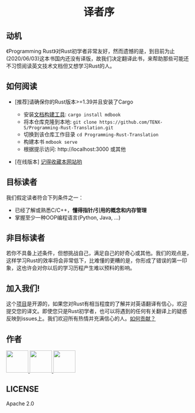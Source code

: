 <h1 align="center">译者序</h1>


## 动机
《Programming Rust》对Rust初学者非常友好，然而遗憾的是，到目前为止(2020/06/03)这本书国内还没有译版，故我们决定翻译此书，来帮助那些可能还不习惯阅读英文技术文档但又想学习Rust的人。


## 如何阅读
- [推荐]请确保你的Rust版本>=1.39并且安装了Cargo
    - 安装[文档构建工具](https://github.com/rust-lang/mdBook): `cargo install mdbook`
    - 将本仓库克隆到本地: `git clone https://github.com/TENX-S/Programming-Rust-Translation.git`
    - 切换到该仓库工作目录 `cd Programming-Rust-Translation`
    - 构建本书 `mdbook serve`
    - 根据提示访问: http://localhost:3000 或其他

- [在线版本] [记得收藏本网站哟](https://tenxs.life)


## 目标读者
我们假定读者符合下列条件之一：
- 已经了解或熟悉C/C++，__懂得指针/引用的概念和内存管理__
- 掌握至少一种OOP编程语言(Python, Java, ...)


## 非目标读者
若你不具备上述条件，但想挑战自己，满足自己的好奇心或其他。我们的观点是，这样学习Rust的效率将会非常低下，比难懂的更糟的是，你形成了错误的第一印象，这也许会对你以后的学习历程产生难以预料的影响。


## 加入我们!
这个[项目](https://github.com/TENX-S/Programming-Rust-Translation)是开源的，如果您对Rust有相当程度的了解并对英语翻译有信心，欢迎提交您的译文。即使您只是Rust初学者，也可以将遇到的任何有关翻译上的疑惑反映到issues上。我们欢迎所有热情并充满信心的人。[如何贡献？](CONTRIBUTING.md)


## 作者


<a href="https://github.com/TENX-S">
    <img src="https://avatars1.githubusercontent.com/u/40336192?s=460&amp" width="60px">
</a>

<a href="https://github.com/KallenW">
    <img src="https://avatars2.githubusercontent.com/u/66395882?s=460&amp" width="60px">
</a>

<a href="https://github.com/nobodyineverywhere">
    <img src="https://avatars0.githubusercontent.com/u/68425063?s=460&u=f8092416a9b3c509ad593e0e60106514e1c3854f&v=4" width="60px">
</a>


## LICENSE
Apache 2.0
